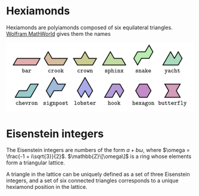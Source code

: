 # Hexiamonds
Hexiamonds are polyiamonds composed of six equilateral triangles. [Wolfram MathWorld](https://mathworld.wolfram.com/Hexiamond.html) gives them the names

<img width="700" src="pictures/individual-hexiamonds/hexi-names.png">


# Eisenstein integers
The Eisenstein integers are numbers of the form $a + b\omega$, where $\omega = \frac{-1 + i\sqrt{3}}{2}$. $\mathbb{Z}\[\omega\]$ is a ring whose elements form a triangular lattice.

A triangle in the lattice can be uniquely defined as a set of three Eisenstein integers, and a set of six connected triangles corresponds to a unique hexiamond position in the lattice.


